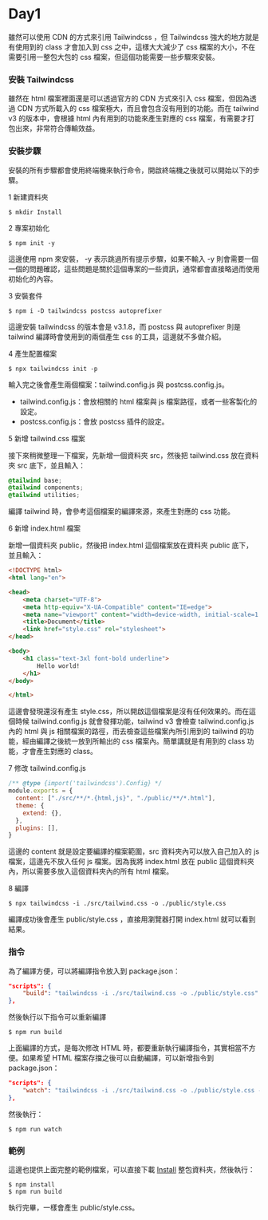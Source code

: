 # Day1

雖然可以使用 CDN 的方式來引用 Tailwindcss ，但 Tailwindcss 強大的地方就是有使用到的 class 才會加入到 css 之中，這樣大大減少了 css 檔案的大小，不在需要引用一整包大包的 css 檔案，但這個功能需要一些步驟來安裝。



### 安裝 Tailwindcss

雖然在 html 檔案裡面還是可以透過官方的 CDN 方式來引入 css 檔案，但因為透過 CDN 方式所載入的 css 檔案極大，而且會包含沒有用到的功能。而在 tailwind v3 的版本中，會根據 html 內有用到的功能來產生對應的 css 檔案，有需要才打包出來，非常符合傳輸效益。

### 安裝步驟

安裝的所有步驟都會使用終端機來執行命令，開啟終端機之後就可以開始以下的步驟。



1 新建資料夾

```shell
$ mkdir Install
```



2 專案初始化

```shell
$ npm init -y
```

這邊使用 npm 來安裝， -y 表示跳過所有提示步驟，如果不輸入 -y 則會需要一個一個的問題確認，這些問題是關於這個專案的一些資訊，通常都會直接略過而使用初始化的內容。



3 安裝套件

```shell
$ npm i -D tailwindcss postcss autoprefixer
```

這邊安裝 tailwindcss 的版本會是 v3.1.8，而 postcss 與 autoprefixer 則是 tailwind 編譯時會使用到的兩個產生 css 的工具，這邊就不多做介紹。



4 產生配置檔案

```shell
$ npx tailwindcss init -p
```

輸入完之後會產生兩個檔案：tailwind.config.js 與 postcss.config.js。

- tailwind.config.js：會放相關的 html 檔案與 js 檔案路徑，或者一些客製化的設定。
- postcss.config.js：會放 postcss 插件的設定。



5 新增 tailwind.css 檔案

接下來稍微整理一下檔案，先新增一個資料夾 src，然後把 tailwind.css 放在資料夾 src 底下，並且輸入：

```css
@tailwind base;
@tailwind components;
@tailwind utilities;
```

編譯 tailwind 時，會參考這個檔案的編譯來源，來產生對應的 css 功能。



6 新增 index.html 檔案

新增一個資料夾 public，然後把 index.html 這個檔案放在資料夾 public 底下，並且輸入：

```html
<!DOCTYPE html>
<html lang="en">

<head>
    <meta charset="UTF-8">
    <meta http-equiv="X-UA-Compatible" content="IE=edge">
    <meta name="viewport" content="width=device-width, initial-scale=1.0">
    <title>Document</title>
    <link href="style.css" rel="stylesheet">
</head>

<body>
    <h1 class="text-3xl font-bold underline">
        Hello world!
    </h1>
</body>

</html>
```

這邊會發現還沒有產生 style.css，所以開啟這個檔案是沒有任何效果的。而在這個時候 tailwind.config.js 就會發揮功能，tailwind v3 會檢查 tailwind.config.js 內的 html 與 js 相關檔案的路徑，而去檢查這些檔案內所引用到的 tailwind 的功能，經由編譯之後統一放到所輸出的 css 檔案內。簡單講就是有用到的 class 功能，才會產生對應的 class。



7 修改 tailwind.config.js

```javascript
/** @type {import('tailwindcss').Config} */
module.exports = {
  content: ["./src/**/*.{html,js}", "./public/**/*.html"],
  theme: {
    extend: {},
  },
  plugins: [],
}
```

這邊的 content 就是設定要編譯的檔案範圍，src 資料夾內可以放入自己加入的 js 檔案，這邊先不放入任何 js 檔案。因為我將  index.html 放在 public 這個資料夾內，所以需要多放入這個資料夾內的所有 html 檔案。



8 編譯

```shell
$ npx tailwindcss -i ./src/tailwind.css -o ./public/style.css
```

編譯成功後會產生 public/style.css ，直接用瀏覽器打開 index.html 就可以看到結果。



### 指令

為了編譯方便，可以將編譯指令放入到 package.json：

```json
"scripts": {
    "build": "tailwindcss -i ./src/tailwind.css -o ./public/style.css"
},
```

然後執行以下指令可以重新編譯

```shell
$ npm run build
```

上面編譯的方式，是每次修改 HTML 時，都要重新執行編譯指令，其實相當不方便。如果希望 HTML 檔案存擋之後可以自動編譯，可以新增指令到 package.json：

```json
"scripts": {
    "watch": "tailwindcss -i ./src/tailwind.css -o ./public/style.css --watch"
},
```

然後執行：

```shell
$ npm run watch
```



### 範例

這邊也提供上面完整的範例檔案，可以直接下載 [Install](/Install) 整包資料夾，然後執行：

```shell
$ npm install
$ npm run build
```

執行完畢，一樣會產生 public/style.css。